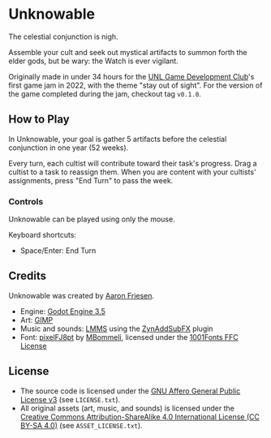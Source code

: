 # Unknowable

The celestial conjunction is nigh.

Assemble your cult and seek out mystical artifacts to summon forth the elder gods, but be wary: the Watch is ever vigilant.

Originally made in under 34 hours for the [UNL Game Development Club](https://unl-game-dev-club.github.io)'s first game jam in 2022, with the theme "stay out of sight".
For the version of the game completed during the jam, checkout tag `v0.1.0`.

## How to Play

In Unknowable, your goal is gather 5 artifacts before the celestial conjunction in one year (52 weeks).

Every turn, each cultist will contribute toward their task's progress.
Drag a cultist to a task to reassign them.
When you are content with your cultists' assignments, press "End Turn" to pass the week.

### Controls

Unknowable can be played using only the mouse.

Keyboard shortcuts:

- Space/Enter: End Turn

## Credits

Unknowable was created by [Aaron Friesen](https://frie.dev).

- Engine: [Godot Engine 3.5](https://godotengine.org)
- Art: [GIMP](https://gimp.org)
- Music and sounds: [LMMS](https://lmms.io) using the [ZynAddSubFX](https://zynaddsubfx.sourceforge.io) plugin
- Font: [pixelFJ8pt](https://www.1001fonts.com/pixelfj8pt1-font.html) by [MBommeli](https://www.1001fonts.com/users/flashjunior), licensed under the [1001Fonts FFC License](https://www.1001fonts.com/licenses/ffc.html)

## License

- The source code is licensed under the [GNU Affero General Public License v3](https://www.gnu.org/licenses/agpl-3.0.en.html) (see `LICENSE.txt`).
- All original assets (art, music, and sounds) is licensed under the [Creative Commons Attribution-ShareAlike 4.0 International License (CC BY-SA 4.0)](https://creativecommons.org/licenses/by-sa/4.0/) (see `ASSET_LICENSE.txt`).
